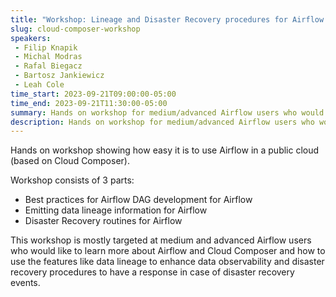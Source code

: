 ```yaml
---
title: "Workshop: Lineage and Disaster Recovery procedures for Airflow based on Cloud Composer & Google Cloud Platform"
slug: cloud-composer-workshop
speakers:
 - Filip Knapik
 - Michal Modras
 - Rafal Biegacz
 - Bartosz Jankiewicz
 - Leah Cole
time_start: 2023-09-21T09:00:00-05:00
time_end: 2023-09-21T11:30:00-05:00
summary: Hands on workshop for medium/advanced Airflow users who would like to know more about Airflow and Composer and use features like data lineage to enhance observability and disaster recovery procedures.
description: Hands on workshop for medium/advanced Airflow users who would like to know more about Airflow and Composer and use features like data lineage to enhance observability and disaster recovery procedures.
---
```


Hands on workshop showing how easy it is to use Airflow in a public cloud (based on Cloud Composer).

Workshop consists of 3 parts:
- Best practices for Airflow DAG development for Airflow
- Emitting data lineage information for Airflow
- Disaster Recovery routines for Airflow

This workshop is mostly targeted at medium and advanced Airflow users who would like to learn more about Airflow and Cloud Composer and how to use the features like data lineage to enhance data observability and disaster recovery procedures to have a response in case of disaster recovery events.